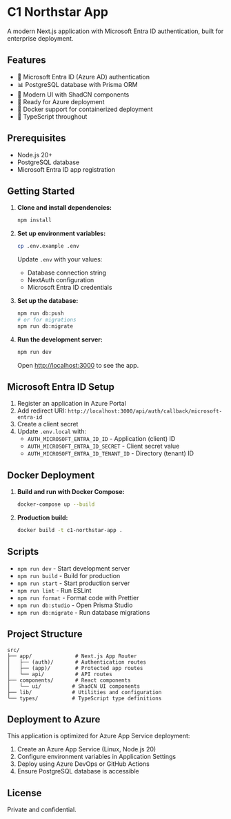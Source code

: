# C1 Northstar App

A modern Next.js application with Microsoft Entra ID authentication, built for enterprise deployment.

## Features

- 🔐 Microsoft Entra ID (Azure AD) authentication
- 📊 PostgreSQL database with Prisma ORM
- 🎨 Modern UI with ShadCN components
- 🚀 Ready for Azure deployment
- 🐳 Docker support for containerized deployment
- 📝 TypeScript throughout

## Prerequisites

- Node.js 20+
- PostgreSQL database
- Microsoft Entra ID app registration

## Getting Started

1. **Clone and install dependencies:**
   ```bash
   npm install
   ```

2. **Set up environment variables:**
   ```bash
   cp .env.example .env
   ```
   
   Update `.env` with your values:
   - Database connection string
   - NextAuth configuration
   - Microsoft Entra ID credentials

3. **Set up the database:**
   ```bash
   npm run db:push
   # or for migrations
   npm run db:migrate
   ```

4. **Run the development server:**
   ```bash
   npm run dev
   ```

   Open [http://localhost:3000](http://localhost:3000) to see the app.

## Microsoft Entra ID Setup

1. Register an application in Azure Portal
2. Add redirect URI: `http://localhost:3000/api/auth/callback/microsoft-entra-id`
3. Create a client secret
4. Update `.env.local` with:
   - `AUTH_MICROSOFT_ENTRA_ID_ID` - Application (client) ID
   - `AUTH_MICROSOFT_ENTRA_ID_SECRET` - Client secret value
   - `AUTH_MICROSOFT_ENTRA_ID_TENANT_ID` - Directory (tenant) ID

## Docker Deployment

1. **Build and run with Docker Compose:**
   ```bash
   docker-compose up --build
   ```

2. **Production build:**
   ```bash
   docker build -t c1-northstar-app .
   ```

## Scripts

- `npm run dev` - Start development server
- `npm run build` - Build for production
- `npm run start` - Start production server
- `npm run lint` - Run ESLint
- `npm run format` - Format code with Prettier
- `npm run db:studio` - Open Prisma Studio
- `npm run db:migrate` - Run database migrations

## Project Structure

```
src/
├── app/              # Next.js App Router
│   ├── (auth)/       # Authentication routes
│   ├── (app)/        # Protected app routes
│   └── api/          # API routes
├── components/       # React components
│   └── ui/          # ShadCN UI components
├── lib/             # Utilities and configuration
└── types/           # TypeScript type definitions
```

## Deployment to Azure

This application is optimized for Azure App Service deployment:

1. Create an Azure App Service (Linux, Node.js 20)
2. Configure environment variables in Application Settings
3. Deploy using Azure DevOps or GitHub Actions
4. Ensure PostgreSQL database is accessible

## License

Private and confidential.